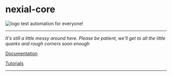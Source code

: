 # nexial-core

![logo](https://nexiality.github.io/documentation/image/logo-x.png)
test automation for everyone!

---

_It's still a little messy around here.  Please be patient, we'll get to all the little quarks and rough corners soon 
enough_

[Documentation](https://nexiality.github.io/documentation/)

[Tutorials](https://nexiality.github.io/tutorials/)

---

